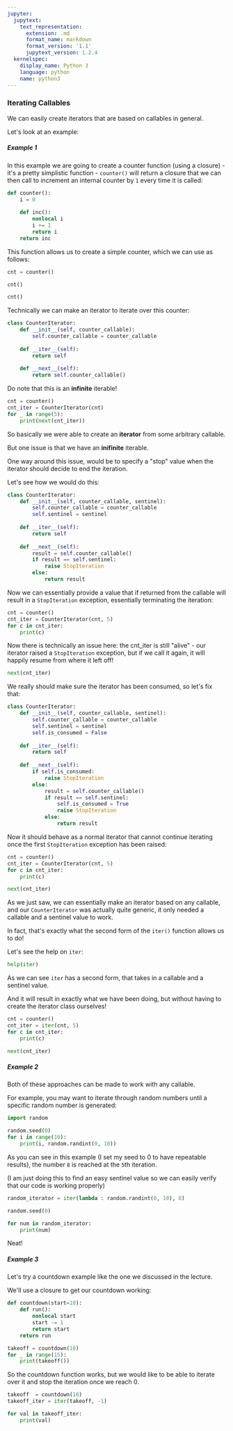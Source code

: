 ```yaml
---
jupyter:
  jupytext:
    text_representation:
      extension: .md
      format_name: markdown
      format_version: '1.1'
      jupytext_version: 1.2.4
  kernelspec:
    display_name: Python 3
    language: python
    name: python3
---
```


### Iterating Callables


We can easily create iterators that are based on callables in general.

Let's look at an example:


##### Example 1


In this example we are going to create a counter function (using a closure) - it's a pretty simplistic function - `counter()` will return a closure that we can then call to increment an internal counter by `1` every time it is called:

```python
def counter():
    i = 0
    
    def inc():
        nonlocal i
        i += 1
        return i
    return inc
```

This function allows us to create a simple counter, which we can use as follows:

```python
cnt = counter()
```

```python
cnt()
```

```python
cnt()
```

Technically we can make an iterator to iterate over this counter:

```python
class CounterIterator:
    def __init__(self, counter_callable):
        self.counter_callable = counter_callable
        
    def __iter__(self):
        return self
    
    def __next__(self):
        return self.counter_callable()
```

Do note that this is an **infinite** iterable!

```python
cnt = counter()
cnt_iter = CounterIterator(cnt)
for _ in range(5):
    print(next(cnt_iter))
```

So basically we were able to create an **iterator** from some arbitrary callable.

But one issue is that we have an **inifinite** iterable.

One way around this issue, would be to specify a "stop" value when the iterator should decide to end the iteration.

Let's see how we would do this:

```python
class CounterIterator:
    def __init__(self, counter_callable, sentinel):
        self.counter_callable = counter_callable
        self.sentinel = sentinel
        
    def __iter__(self):
        return self
    
    def __next__(self):
        result = self.counter_callable()
        if result == self.sentinel:
            raise StopIteration
        else:
            return result
```

Now we can essentially provide a value that if returned from the callable will result in a `StopIteration` exception, essentially terminating the iteration:

```python
cnt = counter()
cnt_iter = CounterIterator(cnt, 5)
for c in cnt_iter:
    print(c)
```

Now there is technically an issue here: the cnt_iter is still "alive" - our iterator raised a `StopIteration` exception, but if we call it again, it will happily resume from where it left off!

```python
next(cnt_iter)
```

We really should make sure the iterator has been consumed, so let's fix that:

```python
class CounterIterator:
    def __init__(self, counter_callable, sentinel):
        self.counter_callable = counter_callable
        self.sentinel = sentinel
        self.is_consumed = False
        
    def __iter__(self):
        return self
    
    def __next__(self):
        if self.is_consumed:
            raise StopIteration
        else:
            result = self.counter_callable()
            if result == self.sentinel:
                self.is_consumed = True
                raise StopIteration
            else:
                return result
```

Now it should behave as a normal iterator that cannot continue iterating once the first `StopIteration` exception has been raised:

```python
cnt = counter()
cnt_iter = CounterIterator(cnt, 5)
for c in cnt_iter:
    print(c)
```

```python
next(cnt_iter)
```

As we just saw, we can essentially make an iterator based on any callable, and our `CounterIterator` was actually quite generic, it only needed a callable and a sentinel value to work.

In fact, that's exactly what the second form of the `iter()` function allows us to do!


Let's see the help on `iter`:

```python
help(iter)
```

As we can see `iter` has a second form, that takes in a callable and a sentinel value.

And it will result in exactly what we have been doing, but without having to create the iterator class ourselves!

```python
cnt = counter()
cnt_iter = iter(cnt, 5)
for c in cnt_iter:
    print(c)
```

```python
next(cnt_iter)
```

##### Example 2


Both of these approaches can be made to work with any callable.

For example, you may want to iterate through random numbers until a specific random number is generated:

```python
import random
```

```python
random.seed(0)
for i in range(10):
    print(i, random.randint(0, 10))
```

As you can see in this example (I set my seed to 0 to have repeatable results), the number `8` is reached at the `5`th iteration.

(I am just doing this to find an easy sentinel value so we can easily verify that our code is working properly)

```python
random_iterator = iter(lambda : random.randint(0, 10), 8)
```

```python
random.seed(0)

for num in random_iterator:
    print(num)
```

Neat!


##### Example 3


Let's try a countdown example like the one we discussed in the lecture.

We'll use a closure to get our countdown working:

```python
def countdown(start=10):
    def run():
        nonlocal start
        start -= 1
        return start
    return run
```

```python
takeoff = countdown(10)
for _ in range(15):
    print(takeoff())
```

So the countdown function works, but we would like to be able to iterate over it and stop the iteration once we reach 0.

```python
takeoff  = countdown(10)
takeoff_iter = iter(takeoff, -1)
```

```python
for val in takeoff_iter:
    print(val)
```
